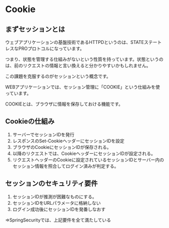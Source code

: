 # Cookie
## まずセッションとは

ウェブアプリケーションの基盤技術であるHTTPDというのは、STATEステートレスなPROプロトコルになっています。

つまり、状態を管理する仕組みがないという性質を持っています。状態というのは、前のリクエストの情報と言い換えると分かりやすいかもしれません。

この課題を克服するのがセッションという概念です。

WEBアプリケーションでは、セッション管理に「COOKIE」という仕組みを使っています。

COOKIEとは、ブラウザに情報を保存しておける機能です。

## Cookieの仕組み

1. サーバーでセッションIDを発行
2. レスポンスのSet-CookieヘッダーにセッションIDを設定
3. ブラウザのCookieにセッションIDが保存される。
4. 以降のリクエストでは、CookieヘッダーにセッションIDが設定される。
5. リクエストヘッダーのCookieに設定されているセッションIDとサーバー内のセッション情報を照合してログイン済みが判定する。

## セッションのセキュリティ要件

1. セッションIDが推測が困難なものにする。
2. セッションIDをURLパラメータに格納しない
3. ログイン成功後にセッションIDを発番しなおす

⇒SpringSecurityでは、上記要件を全て満たしている
